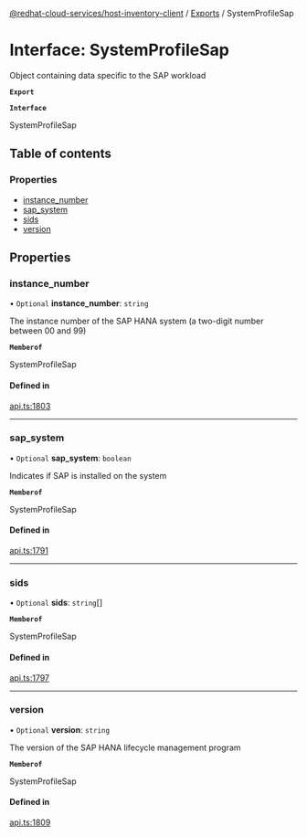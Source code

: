 [@redhat-cloud-services/host-inventory-client](../README.md) / [Exports](../modules.md) / SystemProfileSap

# Interface: SystemProfileSap

Object containing data specific to the SAP workload

**`Export`**

**`Interface`**

SystemProfileSap

## Table of contents

### Properties

- [instance\_number](SystemProfileSap.md#instance_number)
- [sap\_system](SystemProfileSap.md#sap_system)
- [sids](SystemProfileSap.md#sids)
- [version](SystemProfileSap.md#version)

## Properties

### instance\_number

• `Optional` **instance\_number**: `string`

The instance number of the SAP HANA system (a two-digit number between 00 and 99)

**`Memberof`**

SystemProfileSap

#### Defined in

[api.ts:1803](https://github.com/RedHatInsights/javascript-clients/blob/master/packages/host-inventory/api.ts#L1803)

___

### sap\_system

• `Optional` **sap\_system**: `boolean`

Indicates if SAP is installed on the system

**`Memberof`**

SystemProfileSap

#### Defined in

[api.ts:1791](https://github.com/RedHatInsights/javascript-clients/blob/master/packages/host-inventory/api.ts#L1791)

___

### sids

• `Optional` **sids**: `string`[]

**`Memberof`**

SystemProfileSap

#### Defined in

[api.ts:1797](https://github.com/RedHatInsights/javascript-clients/blob/master/packages/host-inventory/api.ts#L1797)

___

### version

• `Optional` **version**: `string`

The version of the SAP HANA lifecycle management program

**`Memberof`**

SystemProfileSap

#### Defined in

[api.ts:1809](https://github.com/RedHatInsights/javascript-clients/blob/master/packages/host-inventory/api.ts#L1809)
